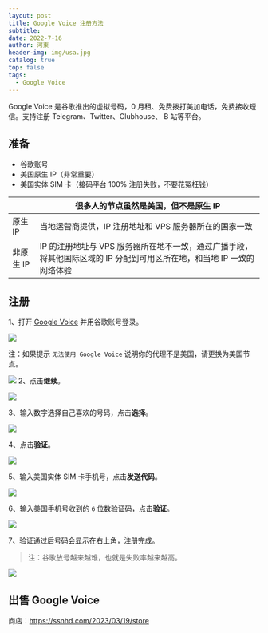 ```yaml
---
layout: post
title: Google Voice 注册方法
subtitle: 
date: 2022-7-16
author: 河東
header-img: img/usa.jpg
catalog: true
top: false
tags:
  - Google Voice
---
```


Google Voice 是谷歌推出的虚拟号码，0 月租、免费拨打美加电话，免费接收短信。支持注册 Telegram、Twitter、Clubhouse、 B 站等平台。

## 准备

- 谷歌账号
- 美国原生 IP（非常重要）
- 美国实体 SIM 卡（接码平台 100% 注册失败，不要花冤枉钱）

|  | 很多人的节点虽然是美国，但不是原生 IP |
|---|---|
| 原生 IP | 当地运营商提供，IP 注册地址和 VPS 服务器所在的国家一致 | 
| 非原生 IP | IP 的注册地址与 VPS 服务器所在地不一致，通过广播手段，将其他国际区域的 IP 分配到可用区所在地，和当地 IP 一致的网络体验 |




## 注册
1、打开 [Google Voice](https://voice.google.com/) 并用谷歌账号登录。

![](https://i.imgur.com/iroLUt8.png)

注：如果提示 `无法使用 Google Voice` 说明你的代理不是美国，请更换为美国节点。

![](https://i.imgur.com/wGDprWr.png)
2、点击**继续**。

![](https://i.imgur.com/HuE33bK.png)

3、输入数字选择自己喜欢的号码，点击**选择**。

![](https://i.imgur.com/Ryknim5.png)

4、点击**验证**。

![](https://i.imgur.com/61bSix1.png)

5、输入美国实体 SIM 卡手机号，点击**发送代码**。

![](https://i.imgur.com/YaaDoPh.png)

6、输入美国手机号收到的 `6` 位数验证码，点击**验证**。

![](https://i.imgur.com/HsrRSfl.png)

7、验证通过后号码会显示在右上角，注册完成。

>注：谷歌放号越来越难，也就是失败率越来越高。

![](https://i.imgur.com/hmJx6C5.png)



## 出售 Google Voice
商店：<https://ssnhd.com/2023/03/19/store>
